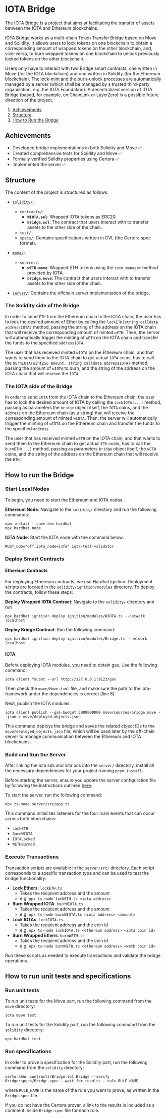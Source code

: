 # IOTA Bridge

The IOTA Bridge is a project that aims at facilitating the transfer of assets between the IOTA and Ethereum blockchains.

IOTA Bridge works as a multi-chain Token Transfer Bridge based on Move and Solidity. It allows users to lock tokens on one blockchain to obtain a corresponding amount of wrapped tokens on the other blockchain, and, vice-versa, to burn wrapped tokens on one blockchain to unlock previously locked tokens on the other blockchain.

Users only have to interact with two Bridge smart contracts, one written in Move (for the IOTA blockchain) and one written in Solidity (for the Ethereum blockchain). The lock-mint and the burn-unlock processes are automatically managed by a server (which shall be managed by a trusted third-party organization, e.g. the IOTA Foundation). A decentralized version of IOTA Bridge (based, for example, on ChainLink or LayerZero) is a possible future direction of the project.

1. [Achievements](#achievements)
1. [Structure](#structure)
1. [How to Run the Bridge](#how-to-run-the-bridge)

## Achievements

- Developed bridge implementations in both Solidity and Move :white_check_mark:
- Created comprehensive tests for Solidity and Move :white_check_mark:
- Formally verified Solidity properties using Certora :white_check_mark:
- Implemented the server :white_check_mark:

## Structure

The content of the project is structured as follows:

- [`solidity/`](solidity/):
  - `contracts/`:
    - **`WIOTA.sol`**: Wrapped IOTA tokens as ERC20.
    - **`Bridge.sol`**: The contract that users interact with to transfer assets to the other side of the chain.
  - `test/`
  - `specs/`: Contains specifications written in CVL (the Certora spec format).

- [`move/`](move/):
  - `sources/`:
    - **`wETH.move`**: Wrapped ETH tokens using the `coin_manager` method provided by IOTA.
    - **`bridge.move`**: The contract that users interact with to transfer assets to the other side of the chain.

- [`server/`](server/): Contains the offchain server implementation of the bridge.


### The Solidity side of the Bridge 

In order to send ```ETH``` from the Ethereum chain to the IOTA chain, the user has to lock the desired amount of Ether by calling the ```lockETH(string calldata addressIOTA)``` method, passing the string of the address on the IOTA chain that will receive the corresponding amount of minted ```wETH```. Then, the server will automatically trigger the minting of ```wETH``` on the IOTA chain and transfer the funds to the specified ```addressIOTA```.

The user that has received minted ```wIOTA``` on the Ethereum chain, and that wants to send them to the IOTA chain to get actual ```IOTA``` coins, has to call the ```burnIOTA(uint256 amount, string calldata addressIOTA)``` method, passing the amount of ```wIOTA``` to burn, and the string of the address on the IOTA chain that will receive the  ```IOTA```.


### The IOTA side of the Bridge 

In order to send ```IOTA``` from the IOTA chain to the Ethereum chain, the user has to lock the desired amount of IOTA by calling the ```lockIOTA(...)``` method, passing as parameters the ```bridge``` object itself, the ```IOTA``` coins, and the ```address``` on the Ethereum chain (as a string) that will receive the corresponding amount of minted ```wIOTA```. Then, the server will automatically trigger the minting of ```wIOTA``` on the Ethereum chain and transfer the funds to the specified ```address```.

The user that has received minted ```wETH``` on the IOTA chain, and that wants to send them to the Ethereum chain to get actual ```ETH``` coins, has to call the ```burnETH(...)``` method, passing  as parameters ```bridge``` object itself, the ```wETH``` coins, and the string of the address on the Ethereum chain that will receive the ```ETH```.

## How to run the Bridge

### Start Local Nodes

To begin, you need to start the Ethereum and IOTA nodes.

**Ethereum Node**: Navigate to the `solidity/` directory and run the following commands:

```
npm install --save-dev hardhat
npx hardhat node
```

**IOTA Node**: Start the IOTA node with the command below:

```
RUST_LOG="off,iota_node=info" iota-test-validator
```

### Deploy Smart Contracts

#### Ethereum Contracts

For deploying Ethereum contracts, we use Hardhat Ignition. Deployment scripts are located in the `solidity/ignition/modules` directory. To deploy the contracts, follow these steps:

**Deploy Wrapped IOTA Contract**: Navigate to the `solidity/` directory and run
```
npx hardhat ignition deploy ignition/modules/WIOTA.ts --network localhost
```

**Deploy Bridge Contract**: Run the following command:

```
npx hardhat ignition deploy ignition/modules/Bridge.ts --network localhost
```

#### IOTA

Before deploying IOTA modules, you need to obtain gas. Use the following command:

```
iota client faucet --url http://127.0.0.1:9123/gas
```

Then check the `move/Move.toml` file, and make sure the path to the iota-framework under the dependencies is correct (line 8).

Next, publish the IOTA modules:

```
iota client publish --gas-budget 5000000000 move/sources/bridge.move --json > move/deployed_objects.json
```

This command deploys the bridge and saves the related object IDs to the `move/deployed_objects.json` file, which will be used later by the off-chain server to manage communication between the Ethereum and IOTA blockchains.

### Build and Run the Server
After linking the iota sdk and iota bcs into the `server/` directory, install all the necessary dependencies for your project running `pnpm install`.

Before starting the server, ensure you update the server configuration file by following the instructions outlined [here](server/README.md#configuring-the-setup).

To start the server, run the following command:

```
npx ts-node server/src/app.ts
```

This command initializes listeners for the four main events that can occur across both blockchains:

- `LockETH`
- `BurnWIOTA`
- `IOTALocked`
- `WETHBurned`

### Execute Transactions

Transaction scripts are available in the `server/src/` directory. Each script corresponds to a specific transaction type and can be used to test the bridge functionality:

- **Lock Ethers**: `lockETH.ts`
  - Takes the recipient address and the amount
  - e.g. `npx ts-node lockETH.ts <iota address>`
- **Burn Wrapped IOTA**: `burnWIOTA.ts`
  - Takes the recipient address and the amount
  - e.g. `npx ts-node burnWIOTA.ts <iota address> <amount>`
- **Lock IOTAs**: `lockIOTA.ts`
  - Takes the recipient address and the coin id
  - e.g. `npx ts-node lockIOTA.ts <ethereum address> <iota coin id>`
- **Burn Wrapped Ethers**: `burnWETH.ts`
  - Takes the recipient address and the coin id
  - e.g. `npx ts-node burnWETH.ts <ethereum address> <weth coin id>`

Run these scripts as needed to execute transactions and validate the bridge operations.


## How to run unit tests and specifications

### Run unit tests
To run unit tests for the Move part, run the following command from the `move` directory:

```
iota move test
```

To run unit tests for the Solidity part, run the following command from the `solidity` directory: 

```
npx hardhat test
```

### Run specifications

In order to prove a specification for the Solidity part, run the following command from the ```solidity``` directory:

```certoraRun contracts/Bridge.sol:Bridge --verify Bridge:specs/Bridge.spec --wait_for_results --rule RULE_NAME```

where ```RULE_NAME``` is the name of the rule you want to prove, as written in the ```Bridge.spec``` file.

If you do not have the Certora prover, a link to the results is included as a comment inside ```Bridge.spec``` file for each rule.


